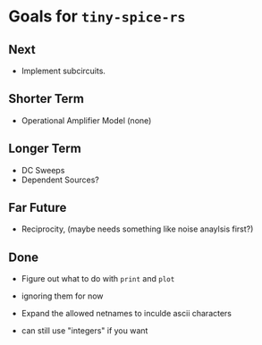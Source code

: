 # Goals for `tiny-spice-rs`

## Next
* Implement subcircuits.

## Shorter Term
* Operational Amplifier Model
 (none)

## Longer Term
* DC Sweeps
* Dependent Sources?

## Far Future
* Reciprocity, (maybe needs something like noise anaylsis first?)


## Done
* Figure out what to do with `print` and `plot`
 - ignoring them for now
* Expand the allowed netnames to inculde ascii characters
 - can still use "integers" if you want
